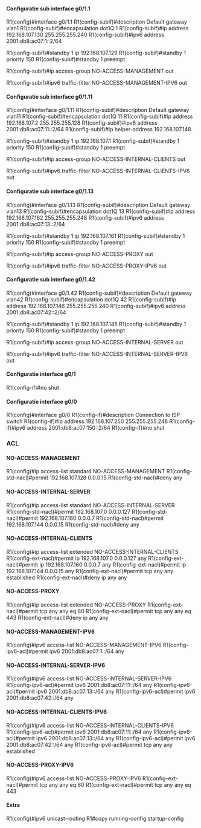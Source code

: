 #### Configuratie sub interface g0/1.1

R1(config)#interface g0/1.1
R1(config-subif)#description Default gateway vlan1
R1(config-subif)#encapsulation dot1Q 1
R1(config-subif)#ip address 192.168.107.130 255.255.255.240
R1(config-subif)#ipv6 address 2001:db8:ac07:1::2/64

R1(config-subif)#standby 1 ip 192.168.107.129
R1(config-subif)#standby 1 priority 150
R1(config-subif)#standby 1 preempt

R1(config-subif)#ip access-group NO-ACCESS-MANAGEMENT out

R1(config-subif)#ipv6 traffic-filter NO-ACCESS-MANAGEMENT-IPV6 out

#### Configuratie sub interface g0/1.11

R1(config)#interface g0/1.11
R1(config-subif)#description Default gateway vlan11
R1(config-subif)#encapsulation dot1Q 11
R1(config-subif)#ip address 192.168.107.2 255.255.255.128
R1(config-subif)#ipv6 address 2001:db8:ac07:11::2/64
R1(config-subif)#ip helper-address 192.168.107.148

R1(config-subif)#standby 1 ip 192.168.107.1
R1(config-subif)#standby 1 priority 150
R1(config-subif)#standby 1 preempt

R1(config-subif)#ip access-group NO-ACCESS-INTERNAL-CLIENTS out

R1(config-subif)#ipv6 traffic-filter NO-ACCESS-INTERNAL-CLIENTS-IPV6 out

#### Configuratie sub interface g0/1.13

R1(config)#interface g0/1.13
R1(config-subif)#description Default gateway vlan13
R1(config-subif)#encapsulation dot1Q 13
R1(config-subif)#ip address 192.168.107.162 255.255.255.248
R1(config-subif)#ipv6 address 2001:db8:ac07:13::2/64

R1(config-subif)#standby 1 ip 192.168.107.161
R1(config-subif)#standby 1 priority 150
R1(config-subif)#standby 1 preempt

R1(config-subif)#ip access-group NO-ACCESS-PROXY out

R1(config-subif)#ipv6 traffic-filter NO-ACCESS-PROXY-IPV6 out

#### Configuratie sub interface g0/1.42

R1(config)#interface g0/1.42
R1(config-subif)#description Default gateway vlan42
R1(config-subif)#encapsulation dot1Q 42
R1(config-subif)#ip address 192.168.107.146 255.255.255.240
R1(config-subif)#ipv6 address 2001:db8:ac07:42::2/64

R1(config-subif)#standby 1 ip 192.168.107.145
R1(config-subif)#standby 1 priority 150
R1(config-subif)#standby 1 preempt

R1(config-subif)#ip access-group NO-ACCESS-INTERNAL-SERVER out

R1(config-subif)#ipv6 traffic-filter NO-ACCESS-INTERNAL-SERVER-IPV6 out

#### Configuratie interface g0/1

R1(config-if)#no shut

#### Configuratie interface g0/0

R1(config)#interface g0/0
R1(config-if)#description Connection to ISP switch
R1(config-if)#ip address 192.168.107.250 255.255.255.248
R1(config-if)#ipv6 address 2001:db8:ac07:150::2/64
R1(config-if)#no shut

### ACL

#### NO-ACCESS-MANAGEMENT

R1(config)#ip access-list standard NO-ACCESS-MANAGEMENT
R1(config-std-nacl)#permit 192.168.107.128 0.0.0.15
R1(config-std-nacl)#deny any

#### NO-ACCESS-INTERNAL-SERVER

R1(config)#ip access-list standard NO-ACCESS-INTERNAL-SERVER
R1(config-std-nacl)#permit 192.168.107.0 0.0.0.127
R1(config-std-nacl)#permit 192.168.107.160 0.0.0.7
R1(config-std-nacl)#permit 192.168.107.144 0.0.0.15
R1(config-std-nacl)#deny any

#### NO-ACCESS-INTERNAL-CLIENTS

R1(config)#ip access-list extended NO-ACCESS-INTERNAL-CLIENTS
R1(config-ext-nacl)#permit ip 192.168.107.0 0.0.0.127 any
R1(config-ext-nacl)#permit ip 192.168.107.160 0.0.0.7 any
R1(config-ext-nacl)#permit ip 192.168.107.144 0.0.0.15 any
R1(config-ext-nacl)#permit tcp any any established
R1(config-ext-nacl)#deny ip any any

#### NO-ACCESS-PROXY

R1(config)#ip access-list extended NO-ACCESS-PROXY
R1(config-ext-nacl)#permit tcp any any eq 80
R1(config-ext-nacl)#permit tcp any any eq 443
R1(config-ext-nacl)#deny ip any any

#### NO-ACCESS-MANAGEMENT-IPV6

R1(config)#ipv6 access-list NO-ACCESS-MANAGEMENT-IPV6
R1(config-ipv6-acl)#permit ipv6 2001:db8:ac07:1::/64 any

#### NO-ACCESS-INTERNAL-SERVER-IPV6

R1(config)#ipv6 access-list NO-ACCESS-INTERNAL-SERVER-IPV6
R1(config-ipv6-acl)#permit ipv6 2001:db8:ac07:11::/64 any
R1(config-ipv6-acl)#permit ipv6 2001:db8:ac07:13::/64 any
R1(config-ipv6-acl)#permit ipv6 2001:db8:ac07:42::/64 any

#### NO-ACCESS-INTERNAL-CLIENTS-IPV6

R1(config)#ipv6 access-list NO-ACCESS-INTERNAL-CLIENTS-IPV6
R1(config-ipv6-acl)#permit ipv6 2001:db8:ac07:11::/64 any
R1(config-ipv6-acl)#permit ipv6 2001:db8:ac07:13::/64 any
R1(config-ipv6-acl)#permit ipv6 2001:db8:ac07:42::/64 any
R1(config-ipv6-acl)#permit tcp any any established

#### NO-ACCESS-PROXY-IPV6

R1(config)#ipv6 access-list NO-ACCESS-PROXY-IPV6
R1(config-ext-nacl)#permit tcp any any eq 80
R1(config-ext-nacl)#permit tcp any any eq 443

#### Extra

R1(config)#ipv6 unicast-routing
R1#copy running-config startup-config
